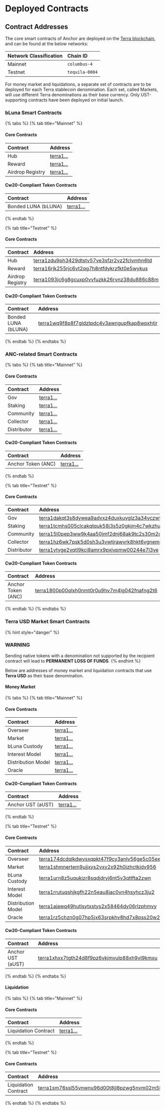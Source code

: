 # Deployed Contracts

## Contract Addresses

The core smart contracts of Anchor are deployed on the [Terra blockchain](https://terra.money/), and can be found at the below networks:

| Network Classification | Chain ID |
| :--- | :--- |
| Mainnet | `columbus-4` |
| Testnet | `tequila-0004` |

For money market and liquidations, a separate set of contracts are to be deployed for each Terra stablecoin denomination. Each set, called Markets, will use different Terra denominations as their base currency. Only UST-supporting contracts have been deployed on initial launch.

### bLuna Smart Contracts

{% tabs %}
{% tab title="Mainnet" %}
#### Core Contracts

| Contract | Address |
| :--- | :--- |
| Hub | [terra1...](https://finder.terra.money/) |
| Reward | [terra1...](https://finder.terra.money/) |
| Airdrop Registry | [terra1...](https://finder.terra.money/) |

#### Cw20-Compliant Token Contracts

| Contract | Address |
| :--- | :--- |
| Bonded LUNA \(bLUNA\) | [terra1...](https://finder.terra.money/) |
{% endtab %}

{% tab title="Testnet" %}
#### Core Contracts

| Contract | Address |
| :--- | :--- |
| Hub | [terra1zdu9ph3429dtstv57ve3sfzr2vz2fclvmhn6td](https://finder.terra.money/tequila-0004/address/terra1zdu9ph3429dtstv57ve3sfzr2vz2fclvmhn6td) |
| Reward | [terra16rjk255rjc6vt2qg7h8ntfdykrzfkt0e5wykus](https://finder.terra.money/tequila-0004/address/terra16rjk255rjc6vt2qg7h8ntfdykrzfkt0e5wykus) |
| Airdrop Registry | [terra1093jc6g8gcuxp0vvfuzkk26rvnz38du886c88m](https://finder.terra.money/tequila-0004/address/terra1093jc6g8gcuxp0vvfuzkk26rvnz38du886c88m) |

#### Cw20-Compliant Token Contracts

| Contract | Address |
| :--- | :--- |
| Bonded LUNA \(bLUNA\) | [terra1wq9f8p8f7gldztpdc4v3awngupfkap8wpxhtjr](https://finder.terra.money/tequila-0004/address/terra1wq9f8p8f7gldztpdc4v3awngupfkap8wpxhtjr) |
{% endtab %}
{% endtabs %}

### ANC-related Smart Contracts

{% tabs %}
{% tab title="Mainnet" %}
#### Core Contracts

| Contract | Address |
| :--- | :--- |
| Gov | [terra1...](https://finder.terra.money/) |
| Staking | [terra1...](https://finder.terra.money/) |
| Community | [terra1...](https://finder.terra.money/) |
| Collector | [terra1...](https://finder.terra.money/) |
| Distributor | [terra1...](https://finder.terra.money/) |

#### Cw20-Compliant Token Contracts

| Contract | Address |
| :--- | :--- |
| Anchor Token \(ANC\) | [terra1...](https://finder.terra.money/) |
{% endtab %}

{% tab title="Testnet" %}
#### Core Contracts

| Contract | Address |
| :--- | :--- |
| Gov | [terra1dakqt3s8dywea9advxz4duxkuvglz3a34yczw9](https://finder.terra.money/tequila-0004/address/terra1dakqt3s8dywea9advxz4duxkuvglz3a34yczw9) |
| Staking | [terra1tcmhs005clcakqtquk58j3s5z0gkjm4c7wkzhu](https://finder.terra.money/tequila-0004/address/terra1tcmhs005clcakqtquk58j3s5z0gkjm4c7wkzhu) |
| Community | [terra15l0pep3ww9k4aa50jmf2dnj68ak9tc2s30m2d3](https://finder.terra.money/tequila-0004/address/terra15l0pep3ww9k4aa50jmf2dnj68ak9tc2s30m2d3) |
| Collector | [terra1hz6wk7psk5d0sh3u3vwtjrawvrk8hkt6vgnemm](https://finder.terra.money/tequila-0004/address/terra1hz6wk7psk5d0sh3u3vwtjrawvrk8hkt6vgnemm) |
| Distributor | [terra1ytyge2vqtl9kcj8amrx9pxjypmw00244e7l3ye](https://finder.terra.money/tequila-0004/address/terra1ytyge2vqtl9kcj8amrx9pxjypmw00244e7l3ye) |

#### Cw20-Compliant Token Contracts

| Contract | Address |
| :--- | :--- |
| Anchor Token \(ANC\) | [terra1800p00qlxh0nmt0r0u9hv7m4lg042fnafng2t6](https://finder.terra.money/tequila-0004/address/terra1800p00qlxh0nmt0r0u9hv7m4lg042fnafng2t6) |
{% endtab %}
{% endtabs %}

### Terra USD Market Smart Contracts

{% hint style="danger" %}
### **WARNING**

Sending native tokens with a denomination not supported by the recipient contract will lead to **PERMANENT LOSS OF FUNDS**.
{% endhint %}

Below are addresses of money market and liquidation contracts that use **Terra USD** as their base denomination.

#### Money Market

{% tabs %}
{% tab title="Mainnet" %}
#### Core Contracts

| Contract | Address |
| :--- | :--- |
| Overseer | [terra1...](https://finder.terra.money/) |
| Market | [terra1...](https://finder.terra.money/) |
| bLuna Custody | [terra1...](https://finder.terra.money/) |
| Interest Model | [terra1...](https://finder.terra.money/) |
| Distribution Model | [terra1...](https://finder.terra.money/) |
| Oracle | [terra1...](https://finder.terra.money/) |

#### Cw20-Compliant Token Contracts

| Contract | Address |
| :--- | :--- |
| Anchor UST \(aUST\) | [terra1...](https://finder.terra.money/) |
{% endtab %}

{% tab title="Testnet" %}
#### Core Contracts

| Contract | Address |
| :--- | :--- |
| Overseer | [terra174dcdqlkdwvsxqpkt47f9cy3anlv56ge5c05ex](https://finder.terra.money/tequila-0004/address/terra174dcdqlkdwvsxqpkt47f9cy3anlv56ge5c05ex) |
| Market | [terra1shmnertem9ujjxys2vxy2x92h0jzhctkjdv956](https://finder.terra.money/tequila-0004/address/terra1shmnertem9ujjxys2vxy2x92h0jzhctkjdv956) |
| bLuna Custody | [terra1urn8z5uqukjzr8sqdjdryj6nt5v3qttfta2zwn](https://finder.terra.money/tequila-0004/address/terra1urn8z5uqukjzr8sqdjdryj6nt5v3qttfta2zwn) |
| Interest Model | [terra1rrutuqshjkgfh22n5eau8jac0vn4hsyhcz3ju2](https://finder.terra.money/tequila-0004/address/terra1rrutuqshjkgfh22n5eau8jac0vn4hsyhcz3ju2) |
| Distribution Model | [terra1ajawq49hutlsytxstys2x58464dy06rlzphmvy](https://finder.terra.money/tequila-0004/address/terra1ajawq49hutlsytxstys2x58464dy06rlzphmvy) |
| Oracle | [terra1rz5chzn0g07hp5jx63srpkhv8hd7x8pss20w2e](https://finder.terra.money/tequila-0004/address/terra1rz5chzn0g07hp5jx63srpkhv8hd7x8pss20w2e) |

#### Cw20-Compliant Token Contracts

| Contract | Address |
| :--- | :--- |
| Anchor UST \(aUST\) | [terra1xhxx7tgth24d8f9pz6vkjmvulp88xh9vl9kmxu](https://finder.terra.money/tequila-0004/address/terra1xhxx7tgth24d8f9pz6vkjmvulp88xh9vl9kmxu) |
{% endtab %}
{% endtabs %}

#### Liquidation

{% tabs %}
{% tab title="Mainnet" %}
#### Core Contracts

| Contract | Address |
| :--- | :--- |
| Liquidation Contract | [terra1...](https://finder.terra.money/) |
{% endtab %}

{% tab title="Testnet" %}
#### Core Contracts

| Contract | Address |
| :--- | :--- |
| Liquidation Contract | [terra1sm76ssl55vnwnu96d00t8jl8pzwg5nvm02m5k7](https://finder.terra.money/tequila-0004/address/terra1sm76ssl55vnwnu96d00t8jl8pzwg5nvm02m5k7) |
{% endtab %}
{% endtabs %}

